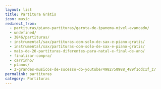 ```yaml
---
layout: list
title: Partitura Grátis
icon: music
redirect_from:
  - partituras/piano-partituras/garota-de-ipanema-nivel-avancado/
  - undefined/
  - 3846/partituras/
  - instrumental/sax/partituras-com-solo-de-sax-e-piano-gratis/
  - instrumental/sax/partituras-com-solo-de-sax-e-piano-gratis/
  - mais-de-20-partituras-diferentes-para-natal-e-final-de-ano/
  - finalizar-compra/
  - carrinho/
  - planos/
  - 2-grandes-musicos-de-sucesso-do-youtube/4982750988_489f1cdc1f_z/
permalink: partituras
category: Partituras
---
```


 